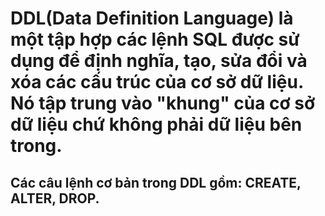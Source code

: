 # DDL(Data Definition Language) là một tập hợp các lệnh SQL được sử dụng để định nghĩa, tạo, sửa đổi và xóa các cấu trúc của cơ sở dữ liệu. Nó tập trung vào "khung" của cơ sở dữ liệu chứ không phải dữ liệu bên trong.

## Các câu lệnh cơ bản trong DDL gồm: CREATE, ALTER, DROP.




